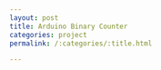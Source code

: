 ```yaml
---
layout: post
title: Arduino Binary Counter
categories: project
permalink: /:categories/:title.html

---
```









